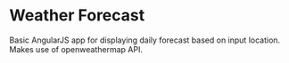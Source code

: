 # Weather Forecast

Basic AngularJS app for displaying daily forecast based on input location. Makes use of openweathermap API.
